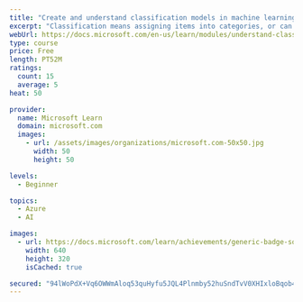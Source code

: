 ```yaml
---
title: "Create and understand classification models in machine learning"
excerpt: "Classification means assigning items into categories, or can also be thought of automated decision making. Here we introduce classification models through logistic regression, providing you with a stepping-stone toward more complex and exciting classification methods."
webUrl: https://docs.microsoft.com/en-us/learn/modules/understand-classification-machine-learning/
type: course
price: Free
length: PT52M
ratings:
  count: 15
  average: 5
heat: 50

provider:
  name: Microsoft Learn
  domain: microsoft.com
  images:
    - url: /assets/images/organizations/microsoft.com-50x50.jpg
      width: 50
      height: 50

levels:
  - Beginner

topics:
  - Azure
  - AI

images:
  - url: https://docs.microsoft.com/learn/achievements/generic-badge-social.png
    width: 640
    height: 320
    isCached: true

secured: "94lWoPdX+Vq6OWWmAloq53quHyfu5JQL4Plnmby52huSndTvV0XHIxloBqob4tzWS0/bVpwiCMx6RGj+ShzGL6TykiPJWZtqZBmIXa4LThjD6myAaZAiZetQNUaIv9KGcXaFC/XSw9u2PvSFbtiDRFd2/MA2N9IvYkZU7itP4o5lh1y07OOG1Tw22f6xt4Di51ZIAk2OaWwd9sD0ejhz3z2SvXj/Dg+Q1MFkjaq34bu3C/cVZ6T2Mpv2kbwXr1h+s7CEKRBNNdHNZuv9z7qy9gZTF920YcNWfm7xaopKkr1+itN7TOH9IJLVdK7CGgDHA51r47RghIYVn6UVBo+fefStJPHZ0NjQrESoHA512cQCaDu6hZHSCTDsAokMVBp8sqGr+z5q7FBNqM87McLbEnWER1nhNzusHpvPVT4GfTM=;wqM8B/i3zEYxNKQNAy6Iew=="
---
```


